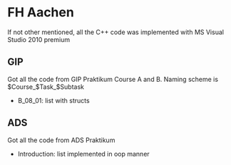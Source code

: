 # FH Aachen

If not other mentioned, all the C++ code was implemented with MS Visual Studio 2010 premium


## GIP

Got all the code from GIP Praktikum Course A and B.
Naming scheme is $Course_$Task_$Subtask

* B_08_01: list with structs

## ADS

Got all the code from ADS Praktikum

* Introduction: list implemented in oop manner
